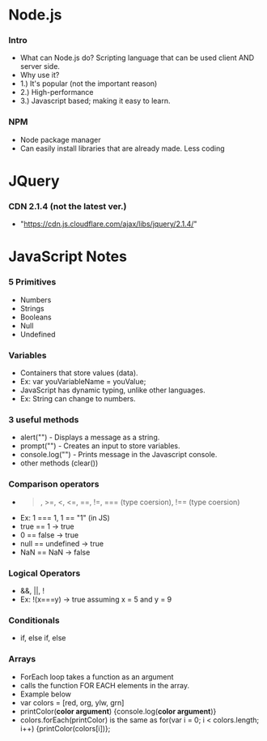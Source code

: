 # Node.js

### Intro
+ What can Node.js do? Scripting language that can be used client AND server side.
+ Why use it? 
+ 1.) It's popular (not the important reason)
+ 2.) High-performance
+ 3.) Javascript based; making it easy to learn.

### NPM
+ Node package manager
+ Can easily install libraries that are already made. Less coding


# JQuery

### CDN 2.1.4 (not the latest ver.)
+ "https://cdn.js.cloudflare.com/ajax/libs/jquery/2.1.4/"


# JavaScript Notes

### 5 Primitives
+ Numbers
+ Strings
+ Booleans
+ Null
+ Undefined

### Variables
+ Containers that store values (data).
+ Ex: var youVariableName = youValue;
+ JavaScript has dynamic typing, unlike other languages.
+ Ex: String can change to numbers.

### 3 useful methods
+ alert("") - Displays a message as a string.
+ prompt("") - Creates an input to store variables.
+ console.log("") - Prints message in the Javascript console.
+ other methods (clear())

### Comparison operators
+ >, >=, <, <=, ==, !=, === (type coersion), !== (type coersion)
+ Ex: 1 === 1, 1 == "1" (in JS)
+ true == 1 -> true
+ 0 == false -> true
+ null == undefined -> true
+ NaN == NaN -> false


### Logical Operators
+ &&, ||, !
+ Ex: !(x===y) -> true assuming x = 5 and y = 9

### Conditionals
+ if, else if, else

### Arrays
+ ForEach loop takes a function as an argument
+ calls the function FOR EACH elements in the array.
+ Example below
+ var colors = [red, org, ylw, grn]
+ printColor(**color argument**) {console.log(**color argument**)}
+ colors.forEach(printColor) is the same as for(var i = 0; i < colors.length; i++) {printColor(colors[i])};
